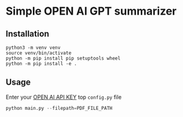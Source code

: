 # Simple OPEN AI GPT summarizer 

## Installation
```console
python3 -m venv venv
source venv/bin/activate
python -m pip install pip setuptools wheel
python -m pip install -e .
```

## Usage
Enter your [OPEN AI API KEY](https://platform.openai.com/account/api-keys) top `config.py` file

```python
python main.py --filepath=PDF_FILE_PATH
```

